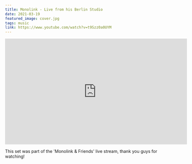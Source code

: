 ```yaml
---
title: Monolink - Live from his Berlin Studio
date: 2021-03-19
featured_image: cover.jpg
tags: music
link: https://www.youtube.com/watch?v=t9Szz0a0UYM
---
```


<iframe width="600" height="350" src="https://www.youtube-nocookie.com/embed/t9Szz0a0UYM" frameborder="0" modestbranding="1" allow="accelerometer; autoplay; clipboard-write; encrypted-media; gyroscope; picture-in-picture" allowfullscreen></iframe>

This set was part of the 'Monolink & Friends' live stream, thank you guys for watching!
